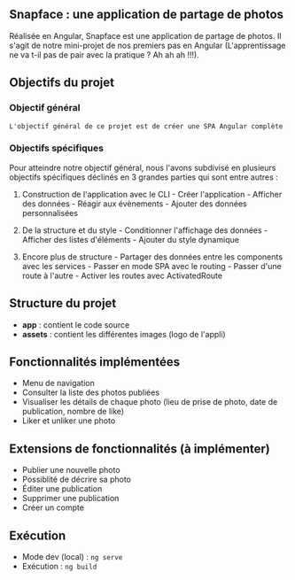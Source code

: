 ## Snapface : une application de partage de photos

Réalisée en Angular, Snapface est une application de partage de photos.
Il s'agit de notre mini-projet de nos premiers pas en Angular (L'apprentissage ne va t-il pas de pair avec la pratique ? Ah ah ah !!!). 

## Objectifs du projet

  ### Objectif général
  
    L'objectif général de ce projet est de créer une SPA Angular complète

  ### Objectifs spécifiques

Pour atteindre notre objectif général, nous l'avons subdivisé en plusieurs objectifs spécifiques déclinés en 3 grandes parties qui sont entre autres :

  1. Construction de l'application avec le CLI
    - Créer l'application
    - Afficher des données
    - Réagir aux évènements
    - Ajouter des données personnalisées

  2. De la structure et du style
    - Conditionner l'affichage des données
    - Afficher des listes d'éléments
    - Ajouter du style dynamique

  3. Encore plus de structure
    - Partager des données entre les components avec les services
    - Passer en mode SPA avec le routing
    - Passer d'une route à l'autre
    - Activer les routes avec ActivatedRoute

## Structure du projet
  - **app** : contient le code source
  - **assets** : contient les différentes images (logo de l'appli)

## Fonctionnalités implémentées
  - Menu de navigation
  - Consulter la liste des photos publiées
  - Visualiser les détails de chaque photo (lieu de prise de photo, date de publication, nombre de like)
  - Liker et unliker une photo

## Extensions de fonctionnalités (à implémenter)
  - Publier une nouvelle photo
  - Possiblité de décrire sa photo
  - Éditer une publication
  - Supprimer une publication
  - Créer un compte

## Exécution
  - Mode dev (local) : ```ng serve```
  - Exécution : ```ng build```

